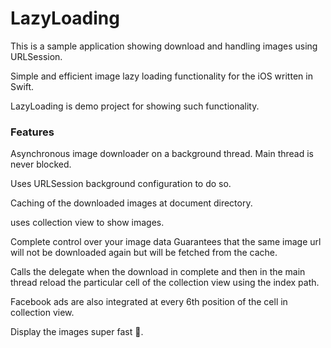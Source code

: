 # LazyLoading
This is a sample application showing download and handling images using URLSession.


Simple and efficient image lazy loading functionality for the iOS written in Swift.

LazyLoading is demo project for showing such functionality.

### Features

Asynchronous image downloader on a background thread. Main thread is never blocked.

Uses URLSession background configuration to do so.

Caching of the downloaded images at document directory.

uses collection view to show images.

Complete control over your image data
Guarantees that the same image url will not be downloaded again but will be fetched from the cache.

Calls the delegate when the download in complete and then in the main thread reload the particular cell of the collection view using the index path.

Facebook ads are also integrated at every 6th position of the cell in collection view.

Display the images super fast 🚀.
